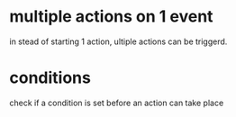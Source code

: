 # multiple actions on 1 event
in stead of starting 1 action, ultiple actions can be triggerd.

# conditions
check if a condition is set before an action can take place